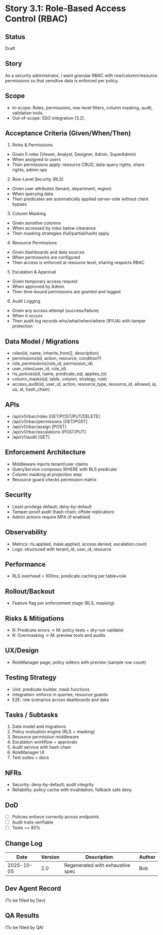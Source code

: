 # Story 3.1: Role-Based Access Control (RBAC)

## Status
Draft

## Story
As a security administrator, I want granular RBAC with row/column/resource permissions so that sensitive data is enforced per policy.

## Scope
- In-scope: Roles, permissions, row-level filters, column masking, audit, validation tools.
- Out-of-scope: SSO integration (3.2).

## Acceptance Criteria (Given/When/Then)
1) Roles & Permissions
- Given 5 roles (Viewer, Analyst, Designer, Admin, SuperAdmin)
- When assigned to users
- Then permissions apply: resource CRUD, data-query rights, share rights, admin ops

2) Row-Level Security (RLS)
- Given user attributes (tenant, department, region)
- When querying data
- Then predicates are automatically applied server-side without client bypass

3) Column Masking
- Given sensitive columns
- When accessed by roles below clearance
- Then masking strategies (full/partial/hash) apply

4) Resource Permissions
- Given dashboards and data sources
- When permissions are configured
- Then access is enforced at resource level; sharing respects RBAC

5) Escalation & Approval
- Given temporary access request
- When approved by Admin
- Then time-bound permissions are granted and logged

6) Audit Logging
- Given any access attempt (success/failure)
- When it occurs
- Then audit log records who/what/when/where (IP/UA) with tamper protection

## Data Model / Migrations
- roles(id, name, inherits_from[], description)
- permissions(id, action, resource, condition?)
- role_permissions(role_id, permission_id)
- user_roles(user_id, role_id)
- rls_policies(id, name, predicate_sql, applies_to)
- column_masks(id, table, column, strategy, rule)
- access_audit(id, user_id, action, resource_type, resource_id, allowed, ip, ua, at, hash_chain)

## APIs
- /api/v1/rbac/roles [GET/POST/PUT/DELETE]
- /api/v1/rbac/permissions [GET/POST]
- /api/v1/rbac/assign [POST]
- /api/v1/rbac/escalations [POST/PUT]
- /api/v1/audit [GET]

## Enforcement Architecture
- Middleware injects tenant/user claims
- QueryService composes WHERE with RLS predicate
- Column masking at projection step
- Resource guard checks permission matrix

## Security
- Least privilege default; deny-by-default
- Tamper-proof audit (hash chain; offsite replication)
- Admin actions require MFA (if enabled)

## Observability
- Metrics: rls.applied, mask.applied, access.denied, escalation.count
- Logs: structured with tenant_id, user_id, resource

## Performance
- RLS overhead < 100ms; predicate caching per table+role

## Rollout/Backout
- Feature flag per enforcement stage (RLS, masking)

## Risks & Mitigations
- R: Predicate errors -> M: policy tests + dry-run validator
- R: Overmasking -> M: preview tools and audits

## UX/Design
- RoleManager page; policy editors with preview (sample row count)

## Testing Strategy
- Unit: predicate builder, mask functions
- Integration: enforce in queries; resource guards
- E2E: role scenarios across dashboards and data

## Tasks / Subtasks
1. Data model and migrations
2. Policy evaluation engine (RLS + masking)
3. Resource permission middleware
4. Escalation workflow + approvals
5. Audit service with hash chain
6. RoleManager UI
7. Test suites + docs

## NFRs
- Security: deny-by-default; audit integrity
- Reliability: policy cache with invalidation; fallback safe deny

## DoD
- [ ] Policies enforce correctly across endpoints
- [ ] Audit trails verifiable
- [ ] Tests >= 85%

## Change Log
| Date | Version | Description | Author |
|------|---------|-------------|--------|
| 2025-10-05 | 2.0 | Regenerated with exhaustive spec | Bob |

## Dev Agent Record
(To be filled by Dev)

## QA Results
(To be filled by QA)

